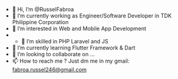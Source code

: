 - 👋 Hi, I’m @RusselFabroa
- 👀 I’m currently working as Engineer/Software Developer in TDK Philippine Corporation
- 👀 I’m interested in Web and Mobile App Development
- - 👀 I’m skilled in PHP Laravel and JS
- 🌱 I’m currently learning Flutter Framework & Dart
- 💞️ I’m looking to collaborate on ...
- 📫 How to reach me ? Just dm me in my gmail: fabroa.russel246@gmail.com

<!---
RusselFabroa/RusselFabroa is a ✨ special ✨ repository because its `README.md` (this file) appears on your GitHub profile.
You can click the Preview link to take a look at your changes.
--->
